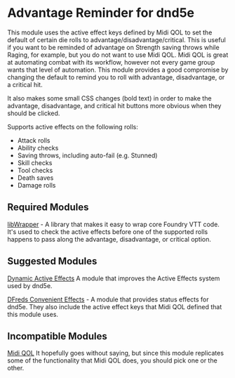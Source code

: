 # Advantage Reminder for dnd5e

This module uses the active effect keys defined by Midi QOL to set the default of certain die rolls to advantage/disadvantage/critical. This is useful if you want to be reminded of advantage on Strength saving throws while Raging, for example, but you do not want to use Midi QOL. Midi QOL is great at automating combat with its workflow, however not every game group wants that level of automation. This module provides a good compromise by changing the default to remind you to roll with advantage, disadvantage, or a critical hit.

It also makes some small CSS changes (bold text) in order to make the advantage, disadvantage, and critical hit buttons more obvious when they should be clicked.

Supports active effects on the following rolls:

* Attack rolls
* Ability checks
* Saving throws, including auto-fail (e.g. Stunned)
* Skill checks
* Tool checks
* Death saves
* Damage rolls

## Required Modules

[libWrapper](https://foundryvtt.com/packages/lib-wrapper) - A library that makes it easy to wrap core Foundry VTT code. It's used to check the active effects before one of the supported rolls happens to pass along the advantage, disadvantage, or critical option.

## Suggested Modules

[Dynamic Active Effects](https://foundryvtt.com/packages/dae) A module that improves the Active Effects system used by dnd5e.

[DFreds Convenient Effects](https://foundryvtt.com/packages/dfreds-convenient-effects) - A module that provides status effects for dnd5e. They also include the active effect keys that Midi QOL defined that this module uses.

## Incompatible Modules

[Midi QOL](https://foundryvtt.com/packages/midi-qol) It hopefully goes without saying, but since this module replicates some of the functionality that Midi QOL does, you should pick one or the other.
